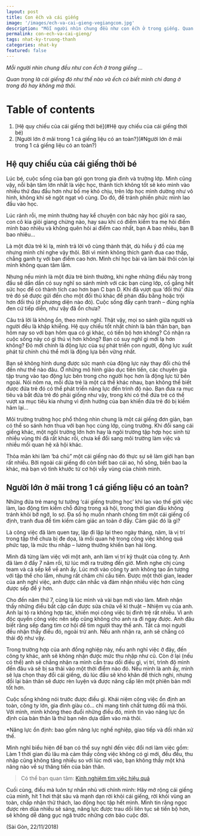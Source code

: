 ```yaml
---
layout: post
title: Con ếch và cái giếng  
image: '/images/ech-va-cai-gieng-vegiangcom.jpg'
description: "Mỗi người nhìn chung đều như con ếch ở trong giếng. Quan trọng là cái giếng đó như thế nào và ếch có biết mình chỉ đang ở trong đó hay không mà thôi" 
permalink: con-ech-va-cai-gieng/
tags: nhat-ky-truong-thanh
categories: nhat-ky
featured: false
---
```

_Mỗi người nhìn chung đều như con ếch ở trong giếng …_

_Quan trọng là cái giếng đó như thế nào và ếch có biết mình chỉ đang ở trong đó hay không mà thôi._ 

# Table of contents
1. [Hệ quy chiếu của cái giếng thời bé](#Hệ quy chiếu của cái giếng thời bé)
2. [Người lớn ở mãi trong 1 cá giếng liệu có an toàn?](#Người lớn ở mãi trong 1 cá giếng liệu có an toàn?)

## Hệ quy chiếu của cái giếng thời bé <a name="Hệ quy chiếu của cái giếng thời bé"></a>

Lúc bé, cuộc sống của bạn gói gọn trong gia đình và trường lớp. Mình cũng vậy, nỗi bận tâm lớn nhất là việc học, thành tích không tốt sẽ kéo mình vào nhiều thứ đau đầu hơn như bố mẹ khó chịu, trên lớp học mình dường như vô hình, không khí sẽ ngột ngạt vô cùng. Do đó, để tránh phiền phức mình lao đầu vào học. 

Lúc rảnh rỗi, mẹ mình thường hay kể chuyện con bác này học giỏi ra sao, con cô kia giỏi giang chừng nào, hay sau khi có điểm kiểm tra mẹ hỏi điểm mình bao nhiêu và không quên hỏi ai điểm cao nhất, bạn A bao nhiêu, bạn B bao nhiêu…

Là một đứa trẻ kì lạ, mình trả lời vô cùng thành thật, dù hiểu ý đồ của mẹ nhưng mình chỉ nghe vậy thôi. Bởi vì mình không thích ganh đua cao thấp, chẳng ganh tỵ với bạn điểm cao hơn. Mình chỉ học bài và làm bài thôi còn lại mình không quan tâm lắm.  

Nhưng nếu mình là một đứa trẻ bình thường, khi nghe những điều này trong đầu sẽ dần dần có suy nghĩ so sánh mình với các bạn cùng lớp, cố gắng hết sức học để có thành tích cao hơn bạn C bạn D. Khi đã vượt qua ‘đối thủ’ đứa trẻ đó sẽ được gửi đến cho một đối thủ khác để phán đấu bằng hoặc trội hơn đối thủ (ở phương diện nào đó). Cuộc sống đầy cạnh tranh – đúng nghĩa đen cứ tiếp diễn, như vậy đã ổn chưa?

Câu trả lời là không ổn, theo mình nghĩ. Thật vậy, mọi so sánh giữa người và người đều là khập khiễng. Hệ quy chiếu tốt nhất chính là bản thân bạn, bạn hôm nay so với bạn hôm qua có gì khác, có tiến bộ hơn không? Có nhận ra cuộc sống này có gì thú vị hơn không? Bạn có suy nghĩ gì mới lạ hơn không? Đó mới chính là động lực của sự phát triển con người, động lực xuất phát từ chính chủ thể mới là động lựa bền vững nhất. 

Bạn sẽ không hình dung được sức mạnh của động lực này thay đổi chủ thể đến như thế nào đâu. Ở những mô hình giáo dục tiên tiến, các chuyên gia tập trung vào tạo động lực bên trong cho người học hơn là động lực từ bên ngoài. Nói nôm na, mỗi đứa trẻ là một cá thể khác nhau, bạn không thể biết được đứa trẻ đó có thể phát triển năng lực đến trình độ nào. Bạn đưa ra mục tiêu và bắt đứa trẻ đó phải giống như vậy, trong khi có thể đứa trẻ có thể vượt xa mục tiêu kia nhưng vì định hướng của bạn khiến đứa trẻ đó bị kiềm hãm lại…

Môi trường trường học phổ thông nhìn chung là một cái giếng đơn giản, bạn có thể so sánh hơn thua với bạn học cùng lớp, cùng trường. Khi đổi sang cái giếng khác, một ngôi trường lớn hơn hay là ngôi trường tập hợp học sinh từ nhiều vùng thì đã rất khác rồi, chưa kể đổi sang môi trường làm việc và nhiều mối quan hệ xã hội khác.

Thỏa mãn khi làm ‘bá chủ” một cái giếng nào đó thực sự sẽ làm giới hạn bạn rất nhiều. Bởi ngoài cái giếng đó còn biết bao cái ao, hồ sông, biển bao la khác, mà bạn vô tình khước từ cơ hội vẫy vùng của chính mình.

## Người lớn ở mãi trong 1 cá giếng liệu có an toàn? <a name="Người lớn ở mãi trong 1 cá giếng liệu có an toàn?"></a>

Những đứa trẻ mang tư tưởng ‘cái giếng trường học’ khi lao vào thế giới việc làm, lao động tìm kiếm chỗ đứng trong xã hội, trong thời gian đầu không tránh khỏi bỡ ngỡ, lo sợ. Đa số họ muốn nhanh chóng tìm một cái giếng cố định, tranh đua để tìm kiếm cảm giác an toàn ở đấy. Cảm giác đó là gì?

Là công việc đã làm quen tay, lặp đi lặp lại theo ngày tháng, năm, là vị trí trong tập thể chưa bị đe dọa, là mối quan hệ trong công việc không quá phức tạp, là mức thu nhập – lương thưởng khiến bạn hài lòng.

Mình đã từng làm việc với một anh, anh làm vị trí kỹ thuật của công ty. Anh đã làm ở đấy 7 năm rồi, từ lúc mới ra trường đến giờ. Mình nghe chị cùng team và cả sếp kể về anh ấy. Lúc mới vào công ty anh không tạo ấn tượng với tập thể cho lắm, nhưng rất chăm chỉ cầu tiến. Được một thời gian, leader của anh nghỉ việc, anh được cân nhắc và đảm nhận nhiều việc hơn cũng được sếp để ý hơn. 

Cho đến năm thứ 7, cũng là lúc mình và vài bạn mới vào làm. Mình nhận thấy những điều bất cập cần được sửa chữa về kĩ thuật – Nhiệm vụ của anh. Anh lại tỏ ra không hợp tác, khiến mọi công việc bị đình trệ rất nhiều. Vì anh độc quyền công việc nên sếp cũng không cho anh ra đi ngay được. Anh đâu biết rằng sếp đang tìm cơ hội để tìm người thay thế anh. Tất cả mọi người đều nhận thấy điều đó, ngoài trừ anh. Nếu anh nhận ra, anh sẽ chẳng có thái độ như vậy.

Trong trường hợp của anh đồng nghiệp này, nếu anh nghỉ việc ở đây, đến công ty khác, anh sẽ không nhận được mức thu nhập như cũ. Còn ở lại (nếu có thể) anh sẽ chẳng nhận ra mình cần trau dồi điều gì, vị trí, trình độ mình đến đâu và sẽ bị sa thải vào một thời điểm nào đó. Nếu mình là anh ấy, mình sẽ lựa chọn thay đổi cái giếng, dù lúc đầu sẽ khó khăn để thích nghi, nhưng đổi lại bản thân sẽ được rèn luyện và được nâng cấp lên một phiên bản mới tốt hơn.

Cuộc sống không nói trước được điều gì. Khái niệm công việc ổn định an toàn, công ty lớn, gia đình giàu có… chỉ mang tính chất tương đối mà thôi. Với mình, mình không theo đuổi những điều đó, mình tin vào năng lực ổn định của bản thân là thứ bạn nên dựa dẫm vào mà thôi.

*Năng lực ổn định: bao gồm năng lực nghề nghiệp, giao tiếp và đối nhân xử thế.

Mình nghĩ biểu hiện để bạn có thể suy nghĩ đến việc đổi nơi làm việc gồm: Làm 1 thời gian đủ lâu mà cảm thấy công việc không có gì mới, đều đều, thu nhập cũng không tăng nhiều so với lúc mới vào, bạn không thấy một khả năng nào về sự thăng tiến của bản thân.

> Có thể bạn quan tâm: [Kinh nghiệm tìm việc hiệu quả]( https://vegiang.com/kinh-nghiem-tim-viec-lam-xin-viec-khong-ma-la-tim-viec/)

Cuối cùng, điều mà luôn tự nhắn nhủ với chính mình: Hãy mở rộng cái giếng của mình, hít 1 hơi thật sâu và mạnh dạn rời khỏi cái giếng, rời khỏi vùng an toàn, chấp nhận thử thách, lao động học tập hết mình. Mình tin rằng ngọc được rèn dũa nhiều sẽ sáng, năng lực được trau dồi liên tục sẽ tiến bộ hơn, sẽ không dễ dàng gục ngã trước những cơn bão cuộc đời.

(Sài Gòn, 22/11/2018)
